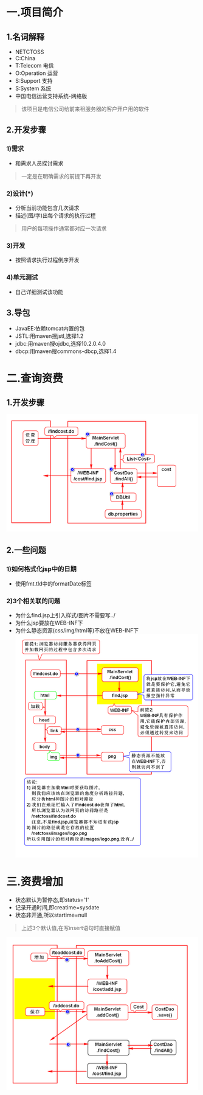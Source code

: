 # 一.项目简介
## 1.名词解释
- NETCTOSS
- C:China
- T:Telecom 电信
- O:Operation 运营
- S:Support 支持
- S:System 系统
- 中国电信运营支持系统-网络版
> 该项目是电信公司给前来租服务器的客户开户用的软件

## 2.开发步骤
### 1)需求
- 和需求人员探讨需求
> 一定是在明确需求的前提下再开发

### 2)设计(*)
- 分析当前功能包含几次请求
- 描述(图/字)出每个请求的执行过程
> 用户的每项操作通常都对应一次请求

### 3)开发
- 按照请求执行过程倒序开发

### 4)单元测试
- 自己详细测试该功能

## 3.导包
- JavaEE:依赖tomcat内置的包
- JSTL:用maven搜jstl,选择1.2
- jdbc:用maven搜ojdbc,选择10.2.0.4.0
- dbcp:用maven搜commons-dbcp,选择1.4

# 二.查询资费
## 1.开发步骤
![](1.png)

## 2.一些问题
### 1)如何格式化jsp中的日期
- 使用fmt.tld中的formatDate标签

### 2)3个相关联的问题
- 为什么find.jsp上引入样式/图片不需要写../
- 为什么jsp要放在WEB-INF下
- 为什么静态资源(css/img/html等)不放在WEB-INF下
![](2.png)

# 三.资费增加
- 状态默认为暂停态,即status='1'
- 记录开通时间,即creatime=sysdate
- 状态非开通,所以startime=null
> 上述3个默认值,在写insert语句时直接赋值

![](3.png)